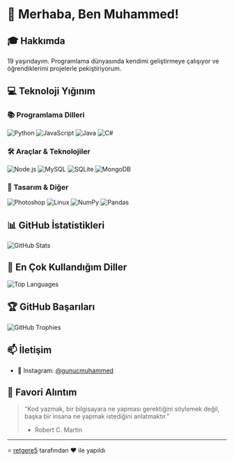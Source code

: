 # 👋 Merhaba, Ben Muhammed!

## 🎓 Hakkımda
19 yaşındayım. Programlama dünyasında kendimi geliştirmeye çalışıyor ve öğrendiklerimi projelerle pekiştiriyorum.

## 💻 Teknoloji Yığınım

### 📚 Programlama Dilleri
![Python](https://img.shields.io/badge/Python-3776AB?style=for-the-badge&logo=python&logoColor=white)
![JavaScript](https://img.shields.io/badge/JavaScript-F7DF1E?style=for-the-badge&logo=javascript&logoColor=black)
![Java](https://img.shields.io/badge/Java-ED8B00?style=for-the-badge&logo=openjdk&logoColor=white)
![C#](https://img.shields.io/badge/C%23-239120?style=for-the-badge&logo=c-sharp&logoColor=white)

### 🛠️ Araçlar & Teknolojiler
![Node.js](https://img.shields.io/badge/Node.js-43853D?style=for-the-badge&logo=node.js&logoColor=white)
![MySQL](https://img.shields.io/badge/MySQL-00000F?style=for-the-badge&logo=mysql&logoColor=white)
![SQLite](https://img.shields.io/badge/SQLite-07405E?style=for-the-badge&logo=sqlite&logoColor=white)
![MongoDB](https://img.shields.io/badge/MongoDB-4EA94B?style=for-the-badge&logo=mongodb&logoColor=white)

### 🎨 Tasarım & Diğer
![Photoshop](https://img.shields.io/badge/Adobe%20Photoshop-31A8FF?style=for-the-badge&logo=adobe%20photoshop&logoColor=white)
![Linux](https://img.shields.io/badge/Linux-FCC624?style=for-the-badge&logo=linux&logoColor=black)
![NumPy](https://img.shields.io/badge/NumPy-013243?style=for-the-badge&logo=numpy&logoColor=white)
![Pandas](https://img.shields.io/badge/Pandas-150458?style=for-the-badge&logo=pandas&logoColor=white)

## 📊 GitHub İstatistikleri
![GitHub Stats](https://github-readme-stats.vercel.app/api?username=retgere5&show_icons=true&theme=radical)

## 🌟 En Çok Kullandığım Diller
![Top Languages](https://github-readme-stats.vercel.app/api/top-langs/?username=retgere5&layout=compact&theme=radical)

## 🏆 GitHub Başarıları
![GitHub Trophies](https://github-profile-trophy.vercel.app/?username=retgere5&theme=darkhub)

## 📫 İletişim
- 📸 Instagram: [@gunucmuhammed](https://instagram.com/gunucmuhammed)

## 💭 Favori Alıntım
> "Kod yazmak, bir bilgisayara ne yapması gerektiğini söylemek değil, başka bir insana ne yapmak istediğini anlatmaktır."
> - Robert C. Martin

---

⭐️ [retgere5](https://github.com/retgere5) tarafından ❤️ ile yapıldı
